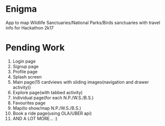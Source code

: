 # Enigma
App to map Wildlife Sanctuaries/National Parks/Birds sanctuaries with travel info for Hackathon 2k17

# Pending Work
01. Login page
02. Signup page
03. Profile page
04. Splash screen
05. Main page(15 cardviews with sliding images(navigation and drawer activity))
06. Explore page(with tabbed activity)
07. Individual page(for each N.P./W.S./B.S.)
08. Favourites page
09. Map(to show/map N.P./W.S./B.S.)
10. Book a ride page(using OLA/UBER api)
11. AND A LOT MORE... :)
